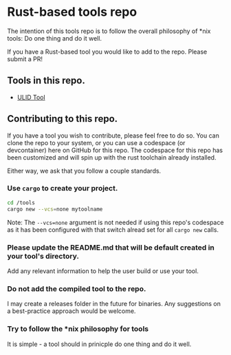 # Rust-based tools repo

The intention of this tools repo is to follow the overall philosophy of *nix tools:  Do one thing and do it well.

If you have a Rust-based tool you would like to add to the repo.  Please submit a PR!

## Tools in this repo.
- [ULID Tool](https://github.com/PHACDataHub/rust-tools/tree/main/tools/ulid)

## Contributing to this repo.

If you have a tool you wish to contribute, please feel free to do so.  You can clone the repo to your system, or you can use a codespace (or devcontainer) here on GitHub for this repo.  The codespace for this repo has been customized and will spin up with the rust toolchain already installed.

Either way, we ask that you follow a couple standards.

### Use `cargo` to create your project.

```bash
cd /tools
cargo new --vcs=none mytoolname
```
Note: The `--vcs=none` argument is not needed if using this repo's codespace as it has been configured with that switch alread set for all `cargo new` calls.

### Please update the README.md that will be default created in your tool's directory.  
Add any relevant information to help the user build or use your tool.

### Do not add the compiled tool to the repo.
I may create a releases folder in the future for binaries.  Any suggestions on a best-practice approach would be welcome.

### Try to follow the *nix philosophy for tools
It is simple - a tool should in prinicple do one thing and do it well.
